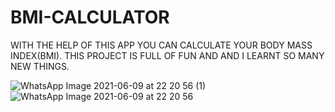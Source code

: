 # BMI-CALCULATOR
WITH THE HELP OF THIS APP YOU CAN CALCULATE YOUR BODY MASS INDEX(BMI).
THIS PROJECT IS FULL OF FUN AND AND I LEARNT SO MANY NEW THINGS.

![WhatsApp Image 2021-06-09 at 22 20 56 (1)](https://user-images.githubusercontent.com/83888425/121396536-1b36dd80-c971-11eb-838b-d69d8ceb81c8.jpeg)
![WhatsApp Image 2021-06-09 at 22 20 56](https://user-images.githubusercontent.com/83888425/121396570-238f1880-c971-11eb-8f02-9a52473b82ab.jpeg)

